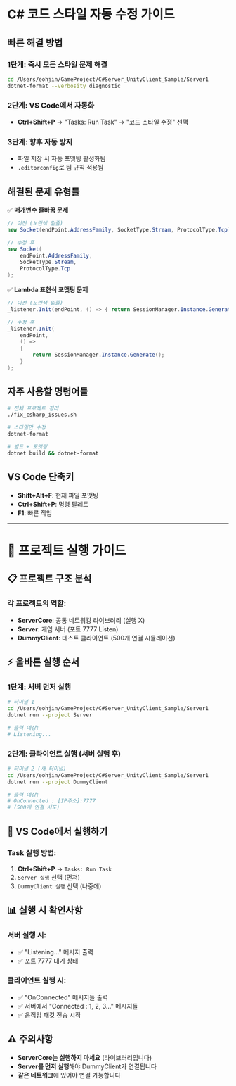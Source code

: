 # C# 코드 스타일 자동 수정 가이드

## 빠른 해결 방법

### 1단계: 즉시 모든 스타일 문제 해결
```bash
cd /Users/eohjin/GameProject/C#Server_UnityClient_Sample/Server1
dotnet-format --verbosity diagnostic
```

### 2단계: VS Code에서 자동화
- **Ctrl+Shift+P** → "Tasks: Run Task" → "코드 스타일 수정" 선택

### 3단계: 향후 자동 방지
- 파일 저장 시 자동 포맷팅 활성화됨
- `.editorconfig`로 팀 규칙 적용됨

## 해결된 문제 유형들

✅ **매개변수 줄바꿈 문제**
```csharp
// 이전 (노란색 밑줄)
new Socket(endPoint.AddressFamily, SocketType.Stream, ProtocolType.Tcp);

// 수정 후
new Socket(
    endPoint.AddressFamily,
    SocketType.Stream,
    ProtocolType.Tcp
);
```

✅ **Lambda 표현식 포맷팅 문제**
```csharp
// 이전 (노란색 밑줄)
_listener.Init(endPoint, () => { return SessionManager.Instance.Generate(); });

// 수정 후
_listener.Init(
    endPoint,
    () =>
    {
        return SessionManager.Instance.Generate();
    }
);
```

## 자주 사용할 명령어들

```bash
# 전체 프로젝트 정리
./fix_csharp_issues.sh

# 스타일만 수정
dotnet-format

# 빌드 + 포맷팅
dotnet build && dotnet-format
```

## VS Code 단축키

- **Shift+Alt+F**: 현재 파일 포맷팅
- **Ctrl+Shift+P**: 명령 팔레트
- **F1**: 빠른 작업

---

# 🚀 프로젝트 실행 가이드

## 📋 프로젝트 구조 분석

### 각 프로젝트의 역할:
- **ServerCore**: 공통 네트워킹 라이브러리 (실행 X)
- **Server**: 게임 서버 (포트 7777 Listen)
- **DummyClient**: 테스트 클라이언트 (500개 연결 시뮬레이션)

## ⚡ 올바른 실행 순서

### 1단계: 서버 먼저 실행
```bash
# 터미널 1
cd /Users/eohjin/GameProject/C#Server_UnityClient_Sample/Server1
dotnet run --project Server

# 출력 예상:
# Listening...
```

### 2단계: 클라이언트 실행 (서버 실행 후)
```bash
# 터미널 2 (새 터미널)
cd /Users/eohjin/GameProject/C#Server_UnityClient_Sample/Server1
dotnet run --project DummyClient

# 출력 예상:
# OnConnected : [IP주소]:7777
# (500개 연결 시도)
```

## 🔧 VS Code에서 실행하기

### Task 실행 방법:
1. **Ctrl+Shift+P** → `Tasks: Run Task`
2. `Server 실행` 선택 (먼저)
3. `DummyClient 실행` 선택 (나중에)

## 📊 실행 시 확인사항

### 서버 실행 시:
- ✅ "Listening..." 메시지 출력
- ✅ 포트 7777 대기 상태

### 클라이언트 실행 시:
- ✅ "OnConnected" 메시지들 출력
- ✅ 서버에서 "Connected : 1, 2, 3..." 메시지들
- ✅ 움직임 패킷 전송 시작

## ⚠️ 주의사항

- **ServerCore는 실행하지 마세요** (라이브러리입니다)
- **Server를 먼저 실행**해야 DummyClient가 연결됩니다
- **같은 네트워크**에 있어야 연결 가능합니다
